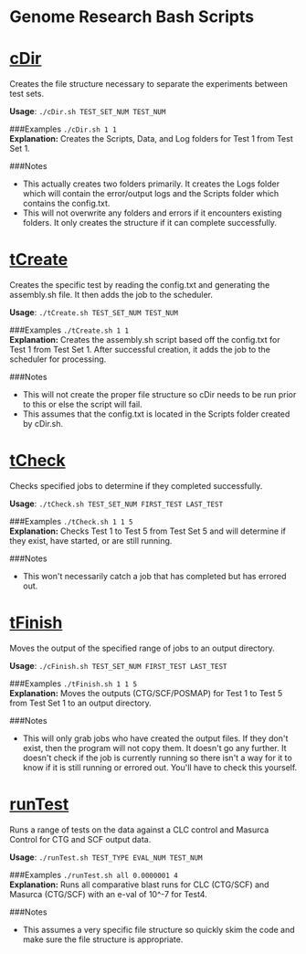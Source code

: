 # Genome Research Bash Scripts

# [cDir](https://github.com/taylorflatt/bash-scripts/blob/master/Genome/cDir.sh)
Creates the file structure necessary to separate the experiments between test sets.

**Usage**: `./cDir.sh TEST_SET_NUM TEST_NUM`

###Examples
`./cDir.sh 1 1` <br />
**Explanation:** Creates the Scripts, Data, and Log folders for Test 1 from Test Set 1.<br />

###Notes
- This actually creates two folders primarily. It creates the Logs folder which will contain the error/output logs and the Scripts folder which contains the config.txt.
- This will not overwrite any folders and errors if it encounters existing folders. It only creates the structure if it can complete successfully.

# [tCreate](https://github.com/taylorflatt/bash-scripts/blob/master/Genome/tCreate.sh)
Creates the specific test by reading the config.txt and generating the assembly.sh file. It then adds the job to the scheduler.

**Usage**: `./tCreate.sh TEST_SET_NUM TEST_NUM`

###Examples
`./tCreate.sh 1 1` <br />
**Explanation:** Creates the assembly.sh script based off the config.txt for Test 1 from Test Set 1. After successful creation, it adds the job to the scheduler for processing.<br />

###Notes
- This will not create the proper file structure so cDir needs to be run prior to this or else the script will fail.
- This assumes that the config.txt is located in the Scripts folder created by cDir.sh.

# [tCheck](https://github.com/taylorflatt/bash-scripts/blob/master/Genome/tCheck)
Checks specified jobs to determine if they completed successfully.

**Usage**: `./tCheck.sh TEST_SET_NUM FIRST_TEST LAST_TEST`

###Examples
`./tCheck.sh 1 1 5` <br />
**Explanation:** Checks Test 1 to Test 5 from Test Set 5 and will determine if they exist, have started, or are still running.<br />

###Notes
- This won't necessarily catch a job that has completed but has errored out.

# [tFinish](https://github.com/taylorflatt/bash-scripts/blob/master/Genome/tFinish)
Moves the output of the specified range of jobs to an output directory.

**Usage**: `./cFinish.sh TEST_SET_NUM FIRST_TEST LAST_TEST`

###Examples
`./tFinish.sh 1 1 5` <br />
**Explanation:** Moves the outputs (CTG/SCF/POSMAP) for Test 1 to Test 5 from Test Set 1 to an output directory.<br />

###Notes
- This will only grab jobs who have created the output files. If they don't exist, then the program will not copy them. It doesn't go any further. It doesn't check if the job is currently running so there isn't a way for it to know if it is still running or errored out. You'll have to check this yourself.

# [runTest](https://github.com/taylorflatt/bash-scripts/blob/master/Genome/runTest.sh)
Runs a range of tests on the data against a CLC control and Masurca Control for CTG and SCF output data.

**Usage**: `./runTest.sh TEST_TYPE EVAL_NUM TEST_NUM`

###Examples
`./runTest.sh all 0.0000001 4` <br />
**Explanation:** Runs all comparative blast runs for CLC (CTG/SCF) and Masurca (CTG/SCF) with an e-val of 10^-7 for Test4.<br />

###Notes
- This assumes a very specific file structure so quickly skim the code and make sure the file structure is appropriate.

